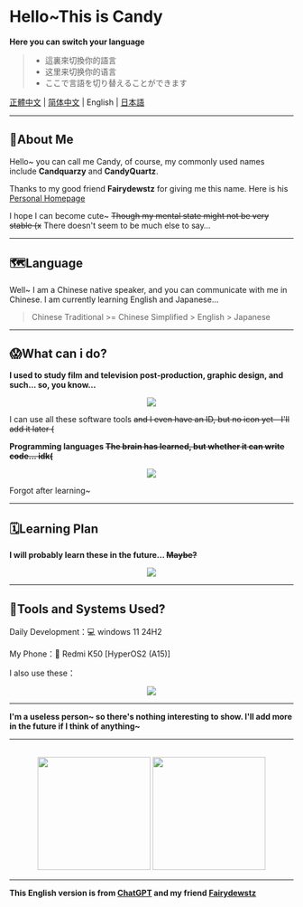 # Hello~This is Candy

**Here you can switch your language**

> - 這裏來切換你的語言
> - 这里来切换你的语言
> - ここで言語を切り替えることができます

[正體中文](./README.md) | [简体中文](./README_ZH.md) | English | [日本語](./README_JP.md)

------

## 🍭About Me

Hello~ you can call me Candy, of course, my commonly used names include **Candquarzy** and **CandyQuartz**.

Thanks to my good friend **Fairydewstz** for giving me this name. Here is his [Personal Homepage](https://github.com/Lintha437) 

I hope I can become cute~ ~~Though my mental state might not be very stable (x~~ There doesn't seem to be much else to say…

------

## 🗺️Language 

Well~ I am a Chinese native speaker, and you can communicate with me in Chinese. I am currently learning English and Japanese...

> Chinese Traditional >= Chinese Simplified > English > Japanese

-----
## 😱What can i do?

**I used to study film and television post-production, graphic design, and such... so, you know...**

<p align="center">
  <a href="https://skillicons.dev">
    <img src="https://skillicons.dev/icons?i=ps,pr,ae,au,ai" />
  </a>
</p>

I can use all these software tools ~~and I even have an ID, but no icon yet—I'll add it later (~~



**Programming languages ~~The brain has learned, but whether it can write code... idk(~~**

<p align="center">
  <a href="https://skillicons.dev">
    <img src="https://skillicons.dev/icons?i=c,cpp,html,css,js,ts,java,kotlin" />
  </a>
</p>

Forgot after learning~

-----

## 🗓**Learning Plan**

**I will probably learn these in the future... ~~Maybe?~~**

<p align="center">
  <a href="https://skillicons.dev">
    <img src="https://skillicons.dev/icons?i=python,rust,go" />
  </a>
</p>

-----

## 📲Tools and Systems Used?

Daily Development：💻 windows 11 24H2

My Phone：📱 Redmi K50 [HyperOS2 (A15)]

I also use these：

<p align="center">
  <a href="https://skillicons.dev">
    <img src="https://skillicons.dev/icons?i=visualstudio,vscode,linux,docker,idea,androidstudio" />
  </a>
</p>

------

**I'm a useless person~ so there's nothing interesting to show. I'll add more in the future if I think of anything~**

------

<br>

<div align="center">
  <img src="https://github-readme-stats.vercel.app/api?username=Candquarzy&show_icons=true&theme=omni" height="200px">
  <img src="https://github-readme-stats.vercel.app/api/top-langs/?username=Candquarzy&layout=donut&theme=omni" height="200px">
</div>

------

**This English version is from [ChatGPT](https://chat.openai.com/) and my friend [Fairydewstz](https://github.com/Lintha437)**
